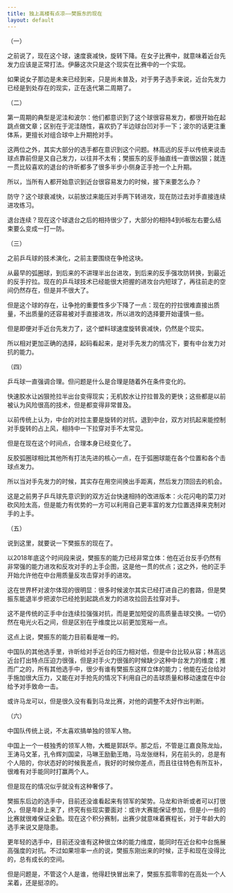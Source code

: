 ```yaml
---
title: 独上高楼有点凉——樊振东的现在
layout: default
---
```


（一）

之前说了，现在这个球，速度衰减快，旋转下降。在女子比赛中，就意味着近台先发力应该是正常打法。伊藤这次只是这个现实在比赛中的一个实现。

如果说女子那边是未来已经到来，只是尚未普及，对于男子选手来说，近台先发力已经是到处存在的现实，正在迭代第二周期了。

（二）

第一周期的典型是泥洼和波尔：他们都意识到了这个球很容易发力，都很开始在起跳点做文章；区别在于泥洼随性，喜欢扔了半边球台凹对手一下；波尔的话更注重体系，更擅长对组合球中上升期抢对手。

这两位之外，其实大部分的选手都在意识到这个问题。林高远的反手以传统来说击球点靠前但是又自己发力，以往并不太有；樊振东的反手抽直线一直很凶狠；就连一贯比较喜欢的退台的许昕都多了很多半步小侧身正手抢一个上升期。

所以，当所有人都开始意识到近台很容易发力的时候，接下来要怎么办？

防守？这个球衰减快，以前放过来能压对手两下转进攻，现在防过去对手直接连续进攻练习。

退台连续？现在这个球退台之后的相持很少了，大部分的相持4到6板左右要么结束要么变成一打一防。

（三）

之前乒乓球的技术演化，之前主要围绕在争抢这块。

从最早的弧圈球，到后来的不讲理半出台进攻，到后来的反手强攻防转换，到最近的反手拧拉。现在的乒乓球技术已经能很大把握的进攻台内短球了，再往前走的空间仍然存在，但是并不很大了。

但是这个球的存在，让争抢的重要性多少下降了一点：现在的拧拉很难直接出质量，不出质量的还容易被对手直接进攻，所以进攻的选择要开始谨慎一些。

但是即便对手近台先发力了，这个塑料球速度旋转衰减快，仍然是个现实。

所以相对更加正确的选择，起码看起来，是对手先发力的情况下，要有中台发力对抗的能力。



（四）

乒乓球一直强调合理。但问题是什么是合理是随着外在条件变化的。

快速胶水让凶狠抢拉半出台变得现实；无机胶水让拧拉普及的更快；这些都是以前被认为风险很高的技术，但是都变得非常普及。

以前传统上认为，中台的对拉主要是旋转的对抗，退到中台，双方对抗起来能控制对手旋转的占上风，相持中一下拉穿对手不太常见。

但是在现在这个时间点，合理本身已经变化了。

反胶弧圈球相比其他所有打法先进的核心一点，在于弧圈球能在各个位置和各个击球点发力。

所以当对手先发力的时候，其实存在用空间换出手距离，然后发力顶回去的机会。

这是之前男子乒乓球先意识到的双方近台快速相持的改进版本：火花闪电的菜刀对砍风险太高，但是能力有优势的一方可以利用自己更丰富的发力位置选择来克制对手的上手。

（五）

说到这里，就要说一下樊振东的现在了。

以2018年底这个时间段来说，樊振东的能力已经非常立体：他在近台反手仍然有非常强的能力进攻和反攻对手的上手企图，这是他一贯的优点；这之外，他的正手开始允许他在中台用质量反攻击穿对手的进攻。

这在世界杯对波尔体现的很明显：很多时候波尔其实已经打进自己的套路，但是樊振东能退半步把波尔已经抢到起跳点发力的进攻拉回去拉穿对手。

这不是传统的正手中台连续拉强强对抗，而是更加短促的高质量击球交换。一切仍然在电光火石之间，但是区别在乎维度比以前更加宽裕一点。

这点上说，樊振东的能力目前看是唯一的。

中国队的其他选手里，许昕给对手近台的压力相对低，但是中台比较从容；林高远近台打出特点压迫力很强，但是对手火力很强的时候缺少这种中台发力的维度；推而广之的，所有其他选手中，很少有谁有樊振东这样立体的能力；他能在近台给对手施加很大压力，又能在对手抢先的情况下利用自己的击球质量和移动速度在中台给予对手致命一击。

或许马龙可以，但是很久没有看到马龙比赛，对他的调整不太好作出判断。

（六）

中国队传统上说，不太喜欢搞单独的领军人物。

中国上一个一枝独秀的领军人物，大概是郭跃华。那之后，不管是江嘉良陈龙灿，王涛马文革，孔令辉刘国梁，马琳王励勤王皓，马龙张继科，另在前头的，总是有个人陪的，你状态好的时候我差点，我好的时候你差点，而且往往特色有所互补，很难有对手能同时打赢两个人。

但是现在的情况似乎就没有这种奢侈了。

樊振东后边的选手中，目前还没谁看起来有领军的架势。马龙和许昕或者可以打很久，但是年龄上来了，终究有些现实要面对：或许大赛能保证参加，但是小一些的比赛就很难保证全勤。现在这个积分赛制，出赛少就意味着赛程长，对于年龄大的选手来说又是隐患。

更年轻的选手中，目前还没谁有这种很立体的能力维度，能同时在近台和中台施展高强度的对抗。不过如果坦率一点的说，樊振东刚出来的时候，正手和现在没得比的，总有成长的空间。

但是问题是，不管这个人是谁，他得赶快冒出来了，樊振东孤零零的在高处一个人呆着，还是挺凉的。